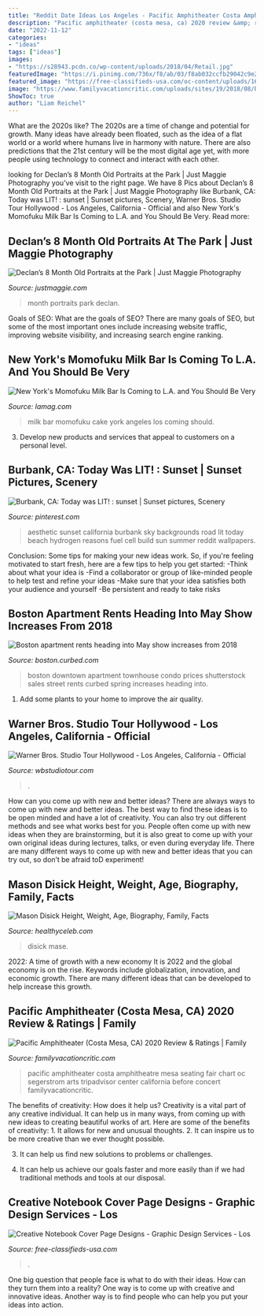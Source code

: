 ```yaml
---
title: "Reddit Date Ideas Los Angeles - Pacific Amphitheater Costa Amphitheatre Mesa Seating Fair Chart Oc Segerstrom Arts Tripadvisor Center California Before Concert Familyvacationcritic"
description: "Pacific amphitheater (costa mesa, ca) 2020 review &amp; ratings"
date: "2022-11-12"
categories:
- "ideas"
tags: ["ideas"]
images:
- "https://s28943.pcdn.co/wp-content/uploads/2018/04/Retail.jpg"
featuredImage: "https://i.pinimg.com/736x/f8/ab/03/f8ab032ccfb29042c9e26349cf6b9cf5.jpg"
featured_image: "https://free-classifieds-usa.com/oc-content/uploads/1667/185373.jpg"
image: "https://www.familyvacationcritic.com/uploads/sites/19/2018/08/b260fce5458899ef27bab59bfb654b91.jpg"
ShowToc: true
author: "Liam Reichel"
---
```



What are the 2020s like?
The 2020s are a time of change and potential for growth. Many ideas have already been floated, such as the idea of a flat world or a world where humans live in harmony with nature. There are also predictions that the 21st century will be the most digital age yet, with more people using technology to connect and interact with each other.

	

		
looking for Declan’s 8 Month Old Portraits at the Park | Just Maggie Photography you've visit to the right page. We have 8 Pics about Declan’s 8 Month Old Portraits at the Park | Just Maggie Photography like Burbank, CA: Today was LIT! : sunset | Sunset pictures, Scenery, Warner Bros. Studio Tour Hollywood - Los Angeles, California - Official and also New York&#039;s Momofuku Milk Bar Is Coming to L.A. and You Should Be Very. Read more:
		
    
## Declan’s 8 Month Old Portraits At The Park | Just Maggie Photography

<img loading=lazy src="http://justmaggie.com/blog/images/11_04_15_Photos/babys-first-year-photographer-12.jpg" onerror="this.onerror=null;this.src='https://tse4.mm.bing.net/th?id=OIP.5B7tGR9zmYc-yIoLY--Y_QHaLE&amp;pid=15.1';" alt="Declan’s 8 Month Old Portraits at the Park | Just Maggie Photography">

_Source: justmaggie.com_

>month portraits park declan. 

	

Goals of SEO: What are the goals of SEO?
There are many goals of SEO, but some of the most important ones include increasing website traffic, improving website visibility, and increasing search engine ranking.

    
## New York&#039;s Momofuku Milk Bar Is Coming To L.A. And You Should Be Very

<img loading=lazy src="https://cdn2.lamag.com/wp-content/uploads/sites/6/2016/11/mlkbr.jpg" onerror="this.onerror=null;this.src='https://tse3.mm.bing.net/th?id=OIP.qx04dwIyc3b91LdwWEjcwwHaEo&amp;pid=15.1';" alt="New York&#039;s Momofuku Milk Bar Is Coming to L.A. and You Should Be Very">

_Source: lamag.com_

>milk bar momofuku cake york angeles los coming should. 

	

3. Develop new products and services that appeal to customers on a personal level.

    
## Burbank, CA: Today Was LIT! : Sunset | Sunset Pictures, Scenery

<img loading=lazy src="https://i.pinimg.com/736x/f8/ab/03/f8ab032ccfb29042c9e26349cf6b9cf5.jpg" onerror="this.onerror=null;this.src='https://tse1.mm.bing.net/th?id=OIP.6IS6Td3mU7Ek8bb8SnpURwHaJQ&amp;pid=15.1';" alt="Burbank, CA: Today was LIT! : sunset | Sunset pictures, Scenery">

_Source: pinterest.com_

>aesthetic sunset california burbank sky backgrounds road lit today beach hydrogen reasons fuel cell build sun summer reddit wallpapers. 

	

Conclusion: Some tips for making your new ideas work.
So, if you're feeling motivated to start fresh, here are a few tips to help you get started: 
-Think about what your idea is 
-Find a collaborator or group of like-minded people to help test and refine your ideas 
-Make sure that your idea satisfies both your audience and yourself 
-Be persistent and ready to take risks

    
## Boston Apartment Rents Heading Into May Show Increases From 2018

<img loading=lazy src="https://cdn.vox-cdn.com/thumbor/rv_56ttvlpifq5BUs-CyTVnaDhA=/0x0:6016x4016/1200x800/filters:focal(2527x1527:3489x2489)/cdn.vox-cdn.com/uploads/chorus_image/image/63709109/shutterstock_1355906237.0.jpg" onerror="this.onerror=null;this.src='https://tse3.mm.bing.net/th?id=OIP._fEyTaUNlDSlWpqannMLugHaE8&amp;pid=15.1';" alt="Boston apartment rents heading into May show increases from 2018">

_Source: boston.curbed.com_

>boston downtown apartment townhouse condo prices shutterstock sales street rents curbed spring increases heading into. 

	

1. Add some plants to your home to improve the air quality.

    
## Warner Bros. Studio Tour Hollywood - Los Angeles, California - Official

<img loading=lazy src="https://s28943.pcdn.co/wp-content/uploads/2018/04/Retail.jpg" onerror="this.onerror=null;this.src='https://tse2.mm.bing.net/th?id=OIP.SMk98reH3hltmrkfQ0lW-AHaE8&amp;pid=15.1';" alt="Warner Bros. Studio Tour Hollywood - Los Angeles, California - Official">

_Source: wbstudiotour.com_

>. 

	

How can you come up with new and better ideas?
There are always ways to come up with new and better ideas. The best way to find these ideas is to be open minded and have a lot of creativity. You can also try out different methods and see what works best for you. People often come up with new ideas when they are brainstorming, but it is also great to come up with your own original ideas during lectures, talks, or even during everyday life. There are many different ways to come up with new and better ideas that you can try out, so don’t be afraid toD experiment!

    
## Mason Disick Height, Weight, Age, Biography, Family, Facts

<img loading=lazy src="https://healthyceleb.com/wp-content/uploads/2020/12/Mason-Disick-as-seen-in-an-Instagram-post-in-December-2019.jpg" onerror="this.onerror=null;this.src='https://tse4.mm.bing.net/th?id=OIP.b14CYZpFh15T3CqDzI2svgAAAA&amp;pid=15.1';" alt="Mason Disick Height, Weight, Age, Biography, Family, Facts">

_Source: healthyceleb.com_

>disick mase. 

	

2022: A time of growth with a new economy
It is 2022 and the global economy is on the rise. Keywords include globalization, innovation, and economic growth. There are many different ideas that can be developed to help increase this growth.

    
## Pacific Amphitheater (Costa Mesa, CA) 2020 Review &amp; Ratings | Family

<img loading=lazy src="https://www.familyvacationcritic.com/uploads/sites/19/2018/08/b260fce5458899ef27bab59bfb654b91.jpg" onerror="this.onerror=null;this.src='https://tse2.mm.bing.net/th?id=OIP.3LREeE_iETPrpAiGHkyH_gAAAA&amp;pid=15.1';" alt="Pacific Amphitheater (Costa Mesa, CA) 2020 Review &amp; Ratings | Family">

_Source: familyvacationcritic.com_

>pacific amphitheater costa amphitheatre mesa seating fair chart oc segerstrom arts tripadvisor center california before concert familyvacationcritic. 

	

The benefits of creativity: How does it help us?
Creativity is a vital part of any creative individual. It can help us in many ways, from coming up with new ideas to creating beautiful works of art. Here are some of the benefits of creativity: 1. It allows for new and unusual thoughts.
2. It can inspire us to be more creative than we ever thought possible.

3. It can help us find new solutions to problems or challenges.

4. It can help us achieve our goals faster and more easily than if we had traditional methods and tools at our disposal.

    
## Creative Notebook Cover Page Designs - Graphic Design Services - Los

<img loading=lazy src="https://free-classifieds-usa.com/oc-content/uploads/1667/185373.jpg" onerror="this.onerror=null;this.src='https://tse1.mm.bing.net/th?id=OIP.WixaX9qNwocwo6sMlbtLjAHaFj&amp;pid=15.1';" alt="Creative Notebook Cover Page Designs - Graphic Design Services - Los">

_Source: free-classifieds-usa.com_

>. 

	

One big question that people face is what to do with their ideas. How can they turn them into a reality? One way is to come up with creative and innovative ideas. Another way is to find people who can help you put your ideas into action.

